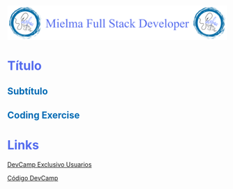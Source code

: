 ![Logo Mielma](logo/Logo%20Encabezado.png)

# <b><font color="#556CEE">Título</font></b>

## <b><font color="#006cb5">Subtítulo</font></b>


## <b><font color="#006cb5">Coding Exercise</font></b>

# <b><font color="#556CEE">Links</font></b>

[DevCamp Exclusivo Usuarios]()  

[Código DevCamp]()
